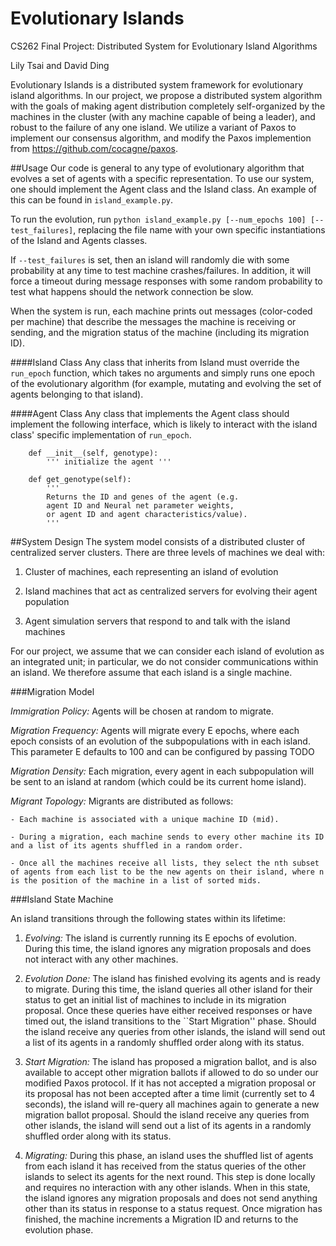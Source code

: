 # Evolutionary Islands
CS262 Final Project: Distributed System for Evolutionary Island Algorithms

Lily Tsai and David Ding

Evolutionary Islands is a distributed system framework for evolutionary island algorithms. 
In our project, we propose a distributed system algorithm with the goals of making agent distribution completely self-organized by the machines in the cluster (with any machine capable of being a leader), and robust to the failure of any one island. We utilize a variant of Paxos to implement our consensus algorithm, and modify the Paxos implemention from https://github.com/cocagne/paxos.

##Usage
Our code is general to any type of evolutionary algorithm that evolves a set of agents with a specific representation. To use our system, one should implement the Agent class and the Island class. An example of this can be found in `island_example.py`.

To run the evolution, run `python island_example.py [--num_epochs 100] [--test_failures]`, replacing the file name with your own specific instantiations of the Island and Agents classes. 

If `--test_failures` is set, then an island will randomly die with some probability at any time to test machine crashes/failures. In addition, it will force a timeout during message responses with some random probability to test what happens should the network connection be slow.

When the system is run, each machine prints out messages (color-coded per machine) that describe the messages the machine is receiving or sending, and the migration status of the machine (including its migration ID).

####Island Class
Any class that inherits from Island must override the `run_epoch` function, which takes no arguments and simply runs one epoch of the evolutionary algorithm (for example, mutating and evolving the set of agents belonging to that island).

####Agent Class
Any class that implements the Agent class should implement the following interface, which is likely to interact with the island class' specific implementation of `run_epoch`.
```
    def __init__(self, genotype):
        ''' initialize the agent '''

    def get_genotype(self):
        '''
        Returns the ID and genes of the agent (e.g. 
        agent ID and Neural net parameter weights,
        or agent ID and agent characteristics/value).
        '''
```

##System Design
The system model consists of a distributed cluster of centralized server clusters. There are three levels of machines we deal with:

1. Cluster of machines, each representing an island of evolution

2. Island machines that act as centralized servers for evolving their agent population 

3. Agent simulation servers that respond to and talk with the island machines

For our project, we assume that we can consider each island of evolution as an integrated unit;
in particular, we do not consider communications within an island. We therefore assume that each island is a single machine.

###Migration Model

*Immigration Policy:*
Agents will be chosen at random to migrate.
    
*Migration Frequency:* Agents will migrate every E epochs, where each epoch consists of an evolution of the subpopulations with in each island. This parameter E defaults to 100 and can be configured by passing TODO
    
*Migration Density:* 
Each migration, every agent in each subpopulation will be sent to an island at random (which could be its current home island).
    
*Migrant Topology:* Migrants are distributed as follows:

    - Each machine is associated with a unique machine ID (mid).

    - During a migration, each machine sends to every other machine its ID and a list of its agents shuffled in a random order.

    - Once all the machines receive all lists, they select the nth subset of agents from each list to be the new agents on their island, where n is the position of the machine in a list of sorted mids.

###Island State Machine

An island transitions through the following states within its lifetime:

1. *Evolving:* The island is currently running its E epochs of evolution. During this time, the island ignores any migration proposals and does not interact with any other machines.

2. *Evolution Done:* The island has finished evolving its agents and is ready to migrate. During this time, the island queries all other island for their status to get an initial list of machines to include in its migration proposal. Once these queries have either received responses or have timed out, the island transitions to the ``Start Migration'' phase. Should the island receive any queries from other islands, the island will send out a list of its agents in a randomly shuffled order along with its status.

3. *Start Migration:* The island has proposed a migration ballot, and is also available to accept other migration ballots if allowed to do so under our modified Paxos protocol. If it has not accepted a migration proposal or its proposal has not been accepted after a time limit (currently set to 4 seconds), the island will re-query all machines again to generate a new migration ballot proposal. Should the island receive any queries from other islands, the island will send out a list of its agents in a randomly shuffled order along with its status.

4. *Migrating:* During this phase, an island uses the shuffled list of agents from each island it has received from the status queries of the other islands to select its agents for the next round. This step is done locally and requires no interaction with any other islands. When in this state, the island ignores any migration proposals and does not send anything other than its status in response to a status request. Once migration has finished, the machine increments a Migration ID and returns to the evolution phase.
